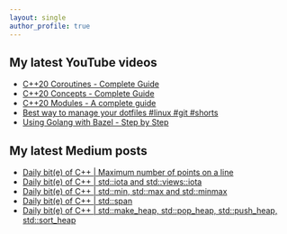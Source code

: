 ```yaml
---
layout: single
author_profile: true
---
```


## My latest YouTube videos

<ul>
<!--START_SECTION:youtube-->
<li><a href="https://www.youtube.com/watch?v=w-dmOHhBX9o">C++20 Coroutines - Complete Guide</a></li>
<li><a href="https://www.youtube.com/watch?v=1So7onMFxJM">C++20 Concepts  - Complete Guide</a></li>
<li><a href="https://www.youtube.com/watch?v=WRCwciJ5MTE">C++20 Modules - A complete guide</a></li>
<li><a href="https://www.youtube.com/watch?v=LHrB4TcU1JM">Best way to manage your dotfiles #linux #git #shorts</a></li>
<li><a href="https://www.youtube.com/watch?v=mXLrk0ipwz4">Using Golang with Bazel - Step by Step</a></li>
<!--END_SECTION:youtube-->
</ul>

## My latest Medium posts

<ul>
<!--START_SECTION:medium-->
<li><a href="https://medium.com/@simontoth/daily-bit-e-of-c-maximum-number-of-points-on-a-line-20af6d2443f8?source=rss-1e1de1006a93------2">Daily bit(e) of C++ | Maximum number of points on a line</a></li>
<li><a href="https://medium.com/@simontoth/daily-bit-e-of-c-std-iota-and-std-views-iota-edaaeab0851c?source=rss-1e1de1006a93------2">Daily bit(e) of C++ | std::iota and std::views::iota</a></li>
<li><a href="https://medium.com/@simontoth/daily-bit-e-of-c-std-min-std-max-and-std-minmax-2810969b99f9?source=rss-1e1de1006a93------2">Daily bit(e) of C++ | std::min, std::max and std::minmax</a></li>
<li><a href="https://medium.com/@simontoth/daily-bit-e-of-c-std-span-46c970875351?source=rss-1e1de1006a93------2">Daily bit(e) of C++ | std::span</a></li>
<li><a href="https://medium.com/@simontoth/daily-bit-e-of-c-std-make-heap-std-pop-heap-std-push-heap-std-sort-heap-663e22816d38?source=rss-1e1de1006a93------2">Daily bit(e) of C++ | std::make_heap, std::pop_heap, std::push_heap, std::sort_heap</a></li>
<!--END_SECTION:medium-->
</ul>